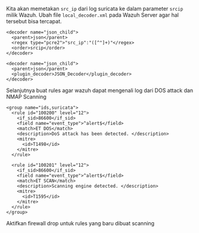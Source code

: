 Kita akan memetakan `src_ip` dari log suricata ke dalam parameter `srcip` milik Wazuh. Ubah file `local_decoder.xml` pada Wazuh Server agar hal tersebut bisa tercapat.
```
<decoder name="json_child">
  <parent>json</parent>
  <regex type="pcre2">"src_ip":"([^"]+)"</regex>
  <order>srcip</order>
</decoder>

<decoder name="json_child">
  <parent>json</parent>
  <plugin_decoder>JSON_Decoder</plugin_decoder>
</decoder>
```
Selanjutnya buat rules agar wazuh dapat mengenali log dari DOS attack dan NMAP Scanning
```
<group name="ids,suricata">
  <rule id="100200" level="12">
    <if_sid>86600</if_sid>
    <field name="event_type">^alert$</field>
    <match>ET DOS</match>
    <description>DoS attack has been detected. </description>
    <mitre>
      <id>T1498</id>
    </mitre>
  </rule>

  <rule id="100201" level="12">
    <if_sid>86600</if_sid>
    <field name="event_type">^alert$</field>
    <match>ET SCAN</match>
    <description>Scanning engine detected. </description>
    <mitre>
      <id>T1595</id>
    </mitre>
  </rule>
</group>
```
Aktifkan firewall drop untuk rules yang baru dibuat scanning

